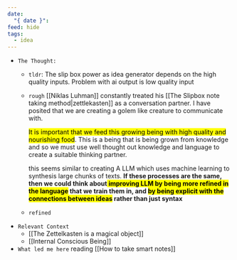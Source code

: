 ```yaml
---
date:
  "{ date }": 
feed: hide
tags:
  - idea
---
```


- `The Thought:`
	- `tldr`:
		The slip box power as idea generator depends on the high quality inputs. Problem with ai output is low quality input
	- `rough`
		[[Niklas Luhman]] constantly treated his [[The Slipbox note taking method|zettlekasten]] as a conversation partner. I have posited that we are creating a golem like creature to communicate with. 
		
		<mark class="hltr-green">It is important that we feed this growing being with high quality and nourishing food</mark>. This is a being that is being grown from knowledge and so we must use well thought out knowledge and language to create a suitable thinking partner.

		this seems similar to creating A LLM which uses machine learning to synthesis large chunks of texts. __If these processes are the same, then we could think about<mark class="hltr-green"> improving LLM by being more refined in the language</mark> that we train them in, and <mark class="hltr-green">by being explicit with the connections between ideas</mark> rather than just syntax__
	- `refined`
- `Relevant Context`
	- [[The Zettelkasten is a magical object]]
	- [[Internal Conscious Being]] 
- `What led me here`
	reading [[How to take smart notes]] 